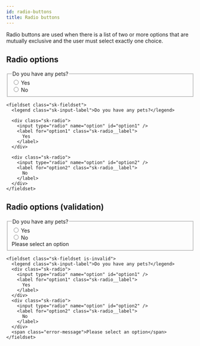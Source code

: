 ```yaml
---
id: radio-buttons
title: Radio buttons
---
```


Radio buttons are used when there is a list of two or more options that are mutually exclusive and the user must select exactly one choice.

## Radio options

<div class="component-example">
  <div class="component-example__content">
    <fieldset class="sk-fieldset">
      <legend class="sk-input-label">Do you have any pets?</legend>
      <div class="sk-radio">
        <input type="radio" name="option" id="option1" />
        <label for="option1" class="sk-radio__label">
          Yes
        </label>
      </div>
      <div class="sk-radio">
        <input type="radio" name="option" id="option2" />
        <label for="option2" class="sk-radio__label">
          No
        </label>
      </div>
    </fieldset>
  </div>
</div>

```
<fieldset class="sk-fieldset">
  <legend class="sk-input-label">Do you have any pets?</legend>

  <div class="sk-radio">
    <input type="radio" name="option" id="option1" />
    <label for="option1" class="sk-radio__label">
      Yes
    </label>
  </div>

  <div class="sk-radio">
    <input type="radio" name="option" id="option2" />
    <label for="option2" class="sk-radio__label">
      No
    </label>
  </div>
</fieldset>
```

## Radio options (validation)

<div class="component-example">
  <div class="component-example__content">
    <fieldset class="sk-fieldset is-invalid">
      <legend class="sk-input-label">Do you have any pets?</legend>
      <div class="sk-radio">
        <input type="radio" name="option" id="option1" />
        <label for="option1" class="sk-radio__label">
          Yes
        </label>
      </div>
      <div class="sk-radio">
        <input type="radio" name="option" id="option2" />
        <label for="option2" class="sk-radio__label">
          No
        </label>
      </div>
      <span class="error-message">Please select an option</span>
    </fieldset>
  </div>
</div>

```
<fieldset class="sk-fieldset is-invalid">
  <legend class="sk-input-label">Do you have any pets?</legend>
  <div class="sk-radio">
    <input type="radio" name="option" id="option1" />
    <label for="option1" class="sk-radio__label">
      Yes
    </label>
  </div>
  <div class="sk-radio">
    <input type="radio" name="option" id="option2" />
    <label for="option2" class="sk-radio__label">
      No
    </label>
  </div>
  <span class="error-message">Please select an option</span>
</fieldset>
```
